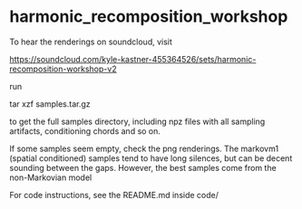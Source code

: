 # harmonic_recomposition_workshop

To hear the renderings on soundcloud, visit

https://soundcloud.com/kyle-kastner-455364526/sets/harmonic-recomposition-workshop-v2

run

tar xzf samples.tar.gz

to get the full samples directory, including npz files with all sampling artifacts, conditioning chords and so on.

If some samples seem empty, check the png renderings. The markovm1 (spatial conditioned) samples tend to have long silences, but can be decent sounding between the gaps. However, the best samples come from the non-Markovian model

For code instructions, see the README.md inside code/
